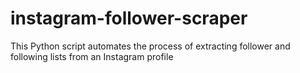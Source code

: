 # instagram-follower-scraper
This Python script automates the process of extracting follower and following lists from an Instagram profile
